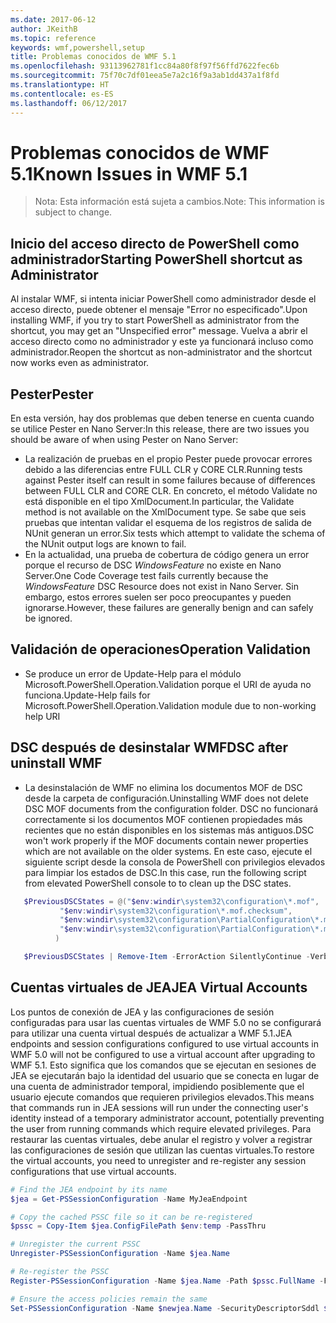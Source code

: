 ```yaml
---
ms.date: 2017-06-12
author: JKeithB
ms.topic: reference
keywords: wmf,powershell,setup
title: Problemas conocidos de WMF 5.1
ms.openlocfilehash: 93113962781f1cc84a80f8f97f56ffd7622fec6b
ms.sourcegitcommit: 75f70c7df01eea5e7a2c16f9a3ab1dd437a1f8fd
ms.translationtype: HT
ms.contentlocale: es-ES
ms.lasthandoff: 06/12/2017
---
```

# <a name="known-issues-in-wmf-51"></a><span data-ttu-id="c9d7e-103">Problemas conocidos de WMF 5.1</span><span class="sxs-lookup"><span data-stu-id="c9d7e-103">Known Issues in WMF 5.1</span></span> #

> <span data-ttu-id="c9d7e-104">Nota: Esta información está sujeta a cambios.</span><span class="sxs-lookup"><span data-stu-id="c9d7e-104">Note: This information is subject to change.</span></span>

## <a name="starting-powershell-shortcut-as-administrator"></a><span data-ttu-id="c9d7e-105">Inicio del acceso directo de PowerShell como administrador</span><span class="sxs-lookup"><span data-stu-id="c9d7e-105">Starting PowerShell shortcut as Administrator</span></span>
<span data-ttu-id="c9d7e-106">Al instalar WMF, si intenta iniciar PowerShell como administrador desde el acceso directo, puede obtener el mensaje "Error no especificado".</span><span class="sxs-lookup"><span data-stu-id="c9d7e-106">Upon installing WMF, if you try to start PowerShell as administrator from the shortcut, you may get an "Unspecified error" message.</span></span>
<span data-ttu-id="c9d7e-107">Vuelva a abrir el acceso directo como no administrador y este ya funcionará incluso como administrador.</span><span class="sxs-lookup"><span data-stu-id="c9d7e-107">Reopen the shortcut as non-administrator and the shortcut now works even as administrator.</span></span>

## <a name="pester"></a><span data-ttu-id="c9d7e-108">Pester</span><span class="sxs-lookup"><span data-stu-id="c9d7e-108">Pester</span></span>
<span data-ttu-id="c9d7e-109">En esta versión, hay dos problemas que deben tenerse en cuenta cuando se utilice Pester en Nano Server:</span><span class="sxs-lookup"><span data-stu-id="c9d7e-109">In this release, there are two issues you should be aware of when using Pester on Nano Server:</span></span>

* <span data-ttu-id="c9d7e-110">La realización de pruebas en el propio Pester puede provocar errores debido a las diferencias entre FULL CLR y CORE CLR.</span><span class="sxs-lookup"><span data-stu-id="c9d7e-110">Running tests against Pester itself can result in some failures because of differences between FULL CLR and CORE CLR.</span></span> <span data-ttu-id="c9d7e-111">En concreto, el método Validate no está disponible en el tipo XmlDocument.</span><span class="sxs-lookup"><span data-stu-id="c9d7e-111">In particular, the Validate method is not available on the XmlDocument type.</span></span> <span data-ttu-id="c9d7e-112">Se sabe que seis pruebas que intentan validar el esquema de los registros de salida de NUnit generan un error.</span><span class="sxs-lookup"><span data-stu-id="c9d7e-112">Six tests which attempt to validate the schema of the NUnit output logs are known to fail.</span></span> 
* <span data-ttu-id="c9d7e-113">En la actualidad, una prueba de cobertura de código genera un error porque el recurso de DSC *WindowsFeature* no existe en Nano Server.</span><span class="sxs-lookup"><span data-stu-id="c9d7e-113">One Code Coverage test fails currently because the *WindowsFeature* DSC Resource does not exist in Nano Server.</span></span> <span data-ttu-id="c9d7e-114">Sin embargo, estos errores suelen ser poco preocupantes y pueden ignorarse.</span><span class="sxs-lookup"><span data-stu-id="c9d7e-114">However, these failures are generally benign and can safely be ignored.</span></span>

## <a name="operation-validation"></a><span data-ttu-id="c9d7e-115">Validación de operaciones</span><span class="sxs-lookup"><span data-stu-id="c9d7e-115">Operation Validation</span></span> 

* <span data-ttu-id="c9d7e-116">Se produce un error de Update-Help para el módulo Microsoft.PowerShell.Operation.Validation porque el URI de ayuda no funciona.</span><span class="sxs-lookup"><span data-stu-id="c9d7e-116">Update-Help fails for Microsoft.PowerShell.Operation.Validation module due to non-working help URI</span></span>

## <a name="dsc-after-uninstall-wmf"></a><span data-ttu-id="c9d7e-117">DSC después de desinstalar WMF</span><span class="sxs-lookup"><span data-stu-id="c9d7e-117">DSC after uninstall WMF</span></span> 
* <span data-ttu-id="c9d7e-118">La desinstalación de WMF no elimina los documentos MOF de DSC desde la carpeta de configuración.</span><span class="sxs-lookup"><span data-stu-id="c9d7e-118">Uninstalling WMF does not delete DSC MOF documents from the configuration folder.</span></span> <span data-ttu-id="c9d7e-119">DSC no funcionará correctamente si los documentos MOF contienen propiedades más recientes que no están disponibles en los sistemas más antiguos.</span><span class="sxs-lookup"><span data-stu-id="c9d7e-119">DSC won't work properly if the MOF documents contain newer properties which are not available on the older systems.</span></span> <span data-ttu-id="c9d7e-120">En este caso, ejecute el siguiente script desde la consola de PowerShell con privilegios elevados para limpiar los estados de DSC.</span><span class="sxs-lookup"><span data-stu-id="c9d7e-120">In this case, run the following script from elevated PowerShell console to to clean up the DSC states.</span></span>
 ```PowerShell
    $PreviousDSCStates = @("$env:windir\system32\configuration\*.mof",
            "$env:windir\system32\configuration\*.mof.checksum",
            "$env:windir\system32\configuration\PartialConfiguration\*.mof",
            "$env:windir\system32\configuration\PartialConfiguration\*.mof.checksum"
           )

    $PreviousDSCStates | Remove-Item -ErrorAction SilentlyContinue -Verbose
 ```  

## <a name="jea-virtual-accounts"></a><span data-ttu-id="c9d7e-121">Cuentas virtuales de JEA</span><span class="sxs-lookup"><span data-stu-id="c9d7e-121">JEA Virtual Accounts</span></span>
<span data-ttu-id="c9d7e-122">Los puntos de conexión de JEA y las configuraciones de sesión configuradas para usar las cuentas virtuales de WMF 5.0 no se configurará para utilizar una cuenta virtual después de actualizar a WMF 5.1.</span><span class="sxs-lookup"><span data-stu-id="c9d7e-122">JEA endpoints and session configurations configured to use virtual accounts in WMF 5.0 will not be configured to use a virtual account after upgrading to WMF 5.1.</span></span>
<span data-ttu-id="c9d7e-123">Esto significa que los comandos que se ejecutan en sesiones de JEA se ejecutarán bajo la identidad del usuario que se conecta en lugar de una cuenta de administrador temporal, impidiendo posiblemente que el usuario ejecute comandos que requieren privilegios elevados.</span><span class="sxs-lookup"><span data-stu-id="c9d7e-123">This means that commands run in JEA sessions will run under the connecting user's identity instead of a temporary administrator account, potentially preventing the user from running commands which require elevated privileges.</span></span>
<span data-ttu-id="c9d7e-124">Para restaurar las cuentas virtuales, debe anular el registro y volver a registrar las configuraciones de sesión que utilizan las cuentas virtuales.</span><span class="sxs-lookup"><span data-stu-id="c9d7e-124">To restore the virtual accounts, you need to unregister and re-register any session configurations that use virtual accounts.</span></span>

```powershell
# Find the JEA endpoint by its name
$jea = Get-PSSessionConfiguration -Name MyJeaEndpoint

# Copy the cached PSSC file so it can be re-registered
$pssc = Copy-Item $jea.ConfigFilePath $env:temp -PassThru

# Unregister the current PSSC
Unregister-PSSessionConfiguration -Name $jea.Name

# Re-register the PSSC
Register-PSSessionConfiguration -Name $jea.Name -Path $pssc.FullName -Force

# Ensure the access policies remain the same
Set-PSSessionConfiguration -Name $newjea.Name -SecurityDescriptorSddl $jea.SecurityDescriptorSddl
```

